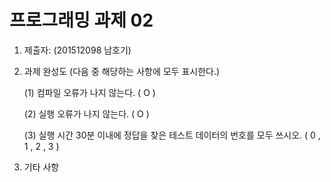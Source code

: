 # 프로그래밍 과제 02

1. 제출자:   (201512098 남호기)

2. 과제 완성도 (다음 중 해당하는 사항에 모두 표시한다.)

	(1) 컴파일 오류가 나지 않는다. ( O )
    
	(2) 실행 오류가 나지 않는다. ( O )
    
	(3) 실행 시간 30분 이내에 정답을 찾은 테스트 데이터의 번호를 모두 쓰시오. (  0 , 1 , 2 , 3                                                   )
    
3. 기타 사항 


